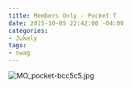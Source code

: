 ```yaml
---
title: Members Only - Pocket T
date: 2015-10-05 22:42:00 -04:00
categories:
- Jukely
tags:
- swag
---
```


![MO_pocket-bcc5c5.jpg](/uploads/MO_pocket-bcc5c5.jpg)